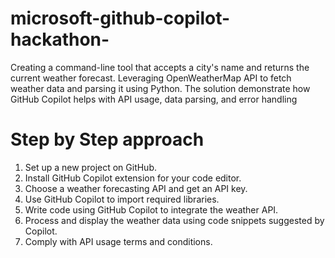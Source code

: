 # microsoft-github-copilot-hackathon-
Creating a command-line tool that accepts a city's name and returns the current weather forecast. 
Leveraging OpenWeatherMap API to fetch weather data and parsing it using Python. 
The solution demonstrate how GitHub Copilot helps with API usage, data parsing, and error handling

# Step by Step approach 
  1. Set up a new project on GitHub.
  2. Install GitHub Copilot extension for your code editor.
  3. Choose a weather forecasting API and get an API key.
  4. Use GitHub Copilot to import required libraries.
  5. Write code using GitHub Copilot to integrate the weather API.
  6. Process and display the weather data using code snippets suggested by Copilot.
  7. Comply with API usage terms and conditions.
